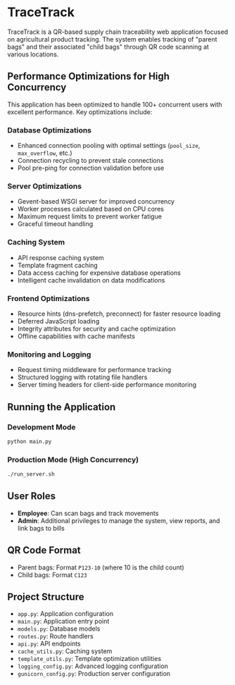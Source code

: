 # TraceTrack

TraceTrack is a QR-based supply chain traceability web application focused on agricultural product tracking. The system enables tracking of "parent bags" and their associated "child bags" through QR code scanning at various locations.

## Performance Optimizations for High Concurrency

This application has been optimized to handle 100+ concurrent users with excellent performance. Key optimizations include:

### Database Optimizations
- Enhanced connection pooling with optimal settings (`pool_size`, `max_overflow`, etc.)
- Connection recycling to prevent stale connections
- Pool pre-ping for connection validation before use

### Server Optimizations
- Gevent-based WSGI server for improved concurrency
- Worker processes calculated based on CPU cores
- Maximum request limits to prevent worker fatigue
- Graceful timeout handling

### Caching System
- API response caching system
- Template fragment caching
- Data access caching for expensive database operations
- Intelligent cache invalidation on data modifications

### Frontend Optimizations
- Resource hints (dns-prefetch, preconnect) for faster resource loading
- Deferred JavaScript loading
- Integrity attributes for security and cache optimization
- Offline capabilities with cache manifests

### Monitoring and Logging
- Request timing middleware for performance tracking
- Structured logging with rotating file handlers
- Server timing headers for client-side performance monitoring

## Running the Application

### Development Mode
```bash
python main.py
```

### Production Mode (High Concurrency)
```bash
./run_server.sh
```

## User Roles

- **Employee**: Can scan bags and track movements
- **Admin**: Additional privileges to manage the system, view reports, and link bags to bills

## QR Code Format

- Parent bags: Format `P123-10` (where 10 is the child count)
- Child bags: Format `C123`

## Project Structure

- `app.py`: Application configuration
- `main.py`: Application entry point
- `models.py`: Database models
- `routes.py`: Route handlers
- `api.py`: API endpoints
- `cache_utils.py`: Caching system
- `template_utils.py`: Template optimization utilities
- `logging_config.py`: Advanced logging configuration
- `gunicorn_config.py`: Production server configuration